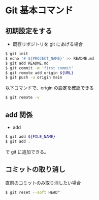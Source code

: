 # Git 基本コマンド

## 初期設定をする

- 既存リポジトリを git にあげる場合

```sh
$ git init
$ echo '# ${PROJECT_NAME}' >> README.md
$ git add README.md
$ git commit -m 'first commit'
$ git remote add origin ${URL}
$ git push -u origin main
```

以下コマンドで、origin の設定を確認できる

```sh
$ git remote -v
```

## add 関係

- add

```sh
$ git add ${FILE_NAME}
$ git add .
```

で git に追加できる。

## コミットの取り消し

直前のコミットのみ取り消したい場合

```sh
$ git reset --soft HEAD^
```
